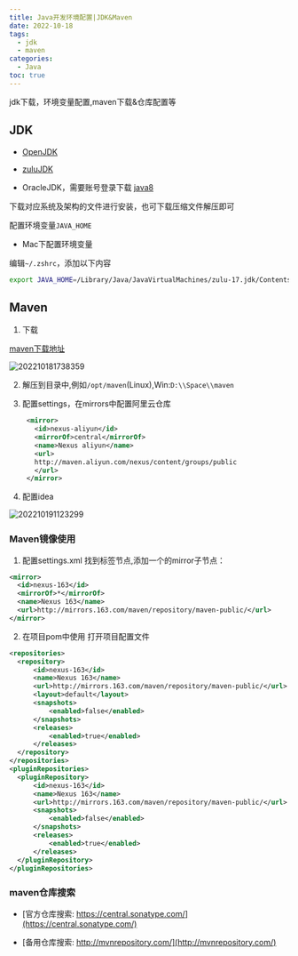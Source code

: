 ```yaml
---
title: Java开发环境配置|JDK&Maven
date: 2022-10-18
tags:
  - jdk
  - maven
categories:
  - Java
toc: true
---
```


jdk下载，环境变量配置,maven下载&仓库配置等

<!-- more -->



## JDK

-   [OpenJDK](https://mirrors.tuna.tsinghua.edu.cn/Adoptium/)
-   [zuluJDK](https://www.azul.com/downloads/?package=jdk)

- OracleJDK，需要账号登录下载
    [java8](https://www.oracle.com/java/technologies/downloads/#java8)

下载对应系统及架构的文件进行安装，也可下载压缩文件解压即可
 
配置环境变量`JAVA_HOME`

- Mac下配置环境变量

编辑`~/.zshrc`，添加以下内容

```bash
export JAVA_HOME=/Library/Java/JavaVirtualMachines/zulu-17.jdk/Contents/Home
```

## Maven

1. 下载
   
[maven下载地址](https://maven.apache.org/download.cgi)

![202210181738359](https://fastly.jsdelivr.net/gh/qbmzc/images/2022/202210181738359.png)

2. 解压到目录中,例如`/opt/maven`(Linux),Win:`D:\\Space\\maven`

3. 配置settings，在mirrors中配置阿里云仓库
   
   ```xml
    <mirror>
      <id>nexus-aliyun</id>
      <mirrorOf>central</mirrorOf>
      <name>Nexus aliyun</name>
      <url>
      http://maven.aliyun.com/nexus/content/groups/public
      </url>
    </mirror>
   ```

4. 配置idea

![202210191123299](https://fastly.jsdelivr.net/gh/qbmzc/images/2022/202210191123299.png)

### Maven镜像使用

1. 配置settings.xml
  找到<mirrors></mirrors>标签节点,添加一个的mirror子节点：

  ```xml
  <mirror>
    <id>nexus-163</id>
    <mirrorOf>*</mirrorOf>
    <name>Nexus 163</name>
    <url>http://mirrors.163.com/maven/repository/maven-public/</url>
</mirror>
  ```

2. 在项目pom中使用
  打开项目配置文件
  ```xml
  <repositories>
    <repository>
        <id>nexus-163</id>
        <name>Nexus 163</name>
        <url>http://mirrors.163.com/maven/repository/maven-public/</url>
        <layout>default</layout>
        <snapshots>
            <enabled>false</enabled>
        </snapshots>
        <releases>
            <enabled>true</enabled>
        </releases>
    </repository>
</repositories>
<pluginRepositories>
    <pluginRepository>
        <id>nexus-163</id>
        <name>Nexus 163</name>
        <url>http://mirrors.163.com/maven/repository/maven-public/</url>
        <snapshots>
            <enabled>false</enabled>
        </snapshots>
        <releases>
            <enabled>true</enabled>
        </releases>
    </pluginRepository>
</pluginRepositories>
  ```

### maven仓库搜索

- [官方仓库搜索: https://central.sonatype.com/](https://central.sonatype.com/)

- [备用仓库搜索: http://mvnrepository.com/](http://mvnrepository.com/)